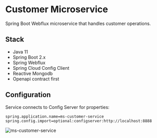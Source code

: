 # Customer Microservice

Spring Boot Webflux microservice that handles customer operations.

## Stack
- Java 11
- Spring Boot 2.x
- Spring Webflux
- Spring Cloud Config Client
- Reactive Mongodb
- Openapi contract first

## Configuration
Service connects to Config Server for properties:
```properties
spring.application.name=ms-customer-service
spring.config.import=optional:configserver:http://localhost:8888
```

![ms-customer-service](https://github.com/user-attachments/assets/1949bd27-a3b7-4d60-a2e9-d1d0141599e4)
